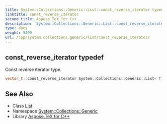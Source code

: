 ```yaml
---
title: System::Collections::Generic::List::const_reverse_iterator typedef
linktitle: const_reverse_iterator
second_title: Aspose.TeX for C++
description: 'System::Collections::Generic::List::const_reverse_iterator typedef. Const reverse iterator type in C++.'
type: docs
weight: 5400
url: /cpp/system.collections.generic/list/const_reverse_iterator/
---
```

## const_reverse_iterator typedef


Const reverse iterator type.

```cpp
vector_t::const_reverse_iterator System::Collections::Generic::List< T >::const_reverse_iterator
```

## See Also

* Class [List](../)
* Namespace [System::Collections::Generic](../../)
* Library [Aspose.TeX for C++](../../../)
